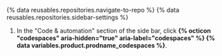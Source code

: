 {% data reusables.repositories.navigate-to-repo %}
{% data reusables.repositories.sidebar-settings %}
1. In the "Code & automation" section of the side bar, click **{% octicon "codespaces" aria-hidden="true" aria-label="codespaces" %} {% data variables.product.prodname_codespaces %}**.
